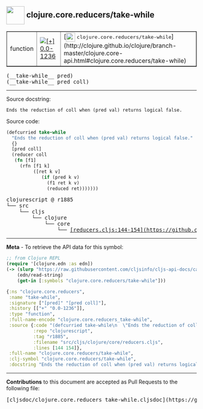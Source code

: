 ## <img width="48px" valign="middle" src="http://i.imgur.com/Hi20huC.png"> clojure.core.reducers/take-while

 <table border="1">
<tr>

<td>function</td>
<td><a href="https://github.com/cljsinfo/cljs-api-docs/tree/0.0-1236"><img valign="middle" alt="[+] 0.0-1236" src="https://img.shields.io/badge/+-0.0--1236-lightgrey.svg"></a> </td>
<td>
[<img height="24px" valign="middle" src="http://i.imgur.com/1GjPKvB.png"> <samp>clojure.core.reducers/take-while</samp>](http://clojure.github.io/clojure/branch-master/clojure.core-api.html#clojure.core.reducers/take-while)
</td>
</tr>
</table>

 <samp>
(__take-while__ pred)<br>
</samp>
 <samp>
(__take-while__ pred coll)<br>
</samp>

---




Source docstring:

```
Ends the reduction of coll when (pred val) returns logical false.
```

Source code:

```clj
(defcurried take-while
  "Ends the reduction of coll when (pred val) returns logical false."
  {}
  [pred coll]
  (reducer coll
   (fn [f1]
     (rfn [f1 k]
          ([ret k v]
             (if (pred k v)
               (f1 ret k v)
               (reduced ret)))))))
```

 <pre>
clojurescript @ r1885
└── src
    └── cljs
        └── clojure
            └── core
                └── <ins>[reducers.cljs:144-154](https://github.com/clojure/clojurescript/blob/r1885/src/cljs/clojure/core/reducers.cljs#L144-L154)</ins>
</pre>


---

__Meta__ - To retrieve the API data for this symbol:

```clj
;; from Clojure REPL
(require '[clojure.edn :as edn])
(-> (slurp "https://raw.githubusercontent.com/cljsinfo/cljs-api-docs/catalog/cljs-api.edn")
    (edn/read-string)
    (get-in [:symbols "clojure.core.reducers/take-while"]))
```

```clj
{:ns "clojure.core.reducers",
 :name "take-while",
 :signature ["[pred]" "[pred coll]"],
 :history [["+" "0.0-1236"]],
 :type "function",
 :full-name-encode "clojure.core.reducers_take-while",
 :source {:code "(defcurried take-while\n  \"Ends the reduction of coll when (pred val) returns logical false.\"\n  {}\n  [pred coll]\n  (reducer coll\n   (fn [f1]\n     (rfn [f1 k]\n          ([ret k v]\n             (if (pred k v)\n               (f1 ret k v)\n               (reduced ret)))))))",
          :repo "clojurescript",
          :tag "r1885",
          :filename "src/cljs/clojure/core/reducers.cljs",
          :lines [144 154]},
 :full-name "clojure.core.reducers/take-while",
 :clj-symbol "clojure.core.reducers/take-while",
 :docstring "Ends the reduction of coll when (pred val) returns logical false."}

```

---

__Contributions__ to this document are accepted as Pull Requests to the following file:

 <pre>
[cljsdoc/clojure.core.reducers_take-while.cljsdoc](https://github.com/cljsinfo/cljs-api-docs/blob/master/cljsdoc/clojure.core.reducers_take-while.cljsdoc)
</pre>

